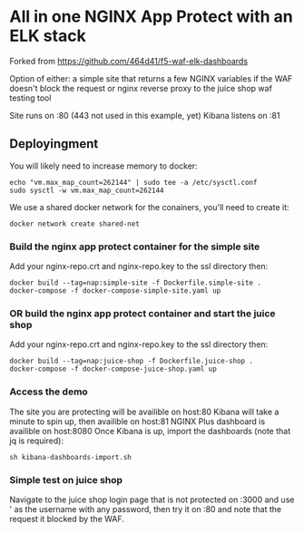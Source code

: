 # All in one NGINX App Protect with an ELK stack

Forked from <https://github.com/464d41/f5-waf-elk-dashboards>

Option of either:
a simple site that returns a few NGINX variables if the WAF doesn't block the request
or
nginx reverse proxy to the juice shop waf testing tool

Site runs on :80 (443 not used in this example, yet)
Kibana listens on :81

## Deployingment

You will likely need to increase memory to docker:

```
echo "vm.max_map_count=262144" | sudo tee -a /etc/sysctl.conf
sudo sysctl -w vm.max_map_count=262144
```

We use a shared docker network for the conainers, you'll need to create it:

```
docker network create shared-net
```

### Build the nginx app protect container for the simple site

Add your nginx-repo.crt and nginx-repo.key to the ssl directory then:

```
docker build --tag=nap:simple-site -f Dockerfile.simple-site .
docker-compose -f docker-compose-simple-site.yaml up
```

### OR build the nginx app protect container and start the juice shop

Add your nginx-repo.crt and nginx-repo.key to the ssl directory then:

```
docker build --tag=nap:juice-shop -f Dockerfile.juice-shop .
docker-compose -f docker-compose-juice-shop.yaml up
```

### Access the demo

The site you are protecting will be availible on host:80
Kibana will take a minute to spin up, then availible on host:81
NGINX Plus dashboard is availible on host:8080
Once Kibana is up, import the dashboards (note that jq is required):

```
sh kibana-dashboards-import.sh
```

### Simple test on juice shop

Navigate to the juice shop login page that is not protected on :3000 and use ' as the username with any password, then try it on :80 and note that the request it blocked by the WAF.

